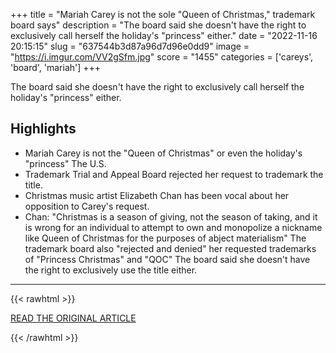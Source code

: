 +++
title = "Mariah Carey is not the sole \"Queen of Christmas,\" trademark board says"
description = "The board said she doesn't have the right to exclusively call herself the holiday's \"princess\" either."
date = "2022-11-16 20:15:15"
slug = "637544b3d87a96d7d96e0dd9"
image = "https://i.imgur.com/VV2gSfm.jpg"
score = "1455"
categories = ['careys', 'board', 'mariah']
+++

The board said she doesn't have the right to exclusively call herself the holiday's \"princess\" either.

## Highlights

- Mariah Carey is not the "Queen of Christmas" or even the holiday's "princess" The U.S.
- Trademark Trial and Appeal Board rejected her request to trademark the title.
- Christmas music artist Elizabeth Chan has been vocal about her opposition to Carey's request.
- Chan: "Christmas is a season of giving, not the season of taking, and it is wrong for an individual to attempt to own and monopolize a nickname like Queen of Christmas for the purposes of abject materialism" The trademark board also "rejected and denied" her requested trademarks of "Princess Christmas" and "QOC" The board said she doesn't have the right to exclusively use the title either.

---

{{< rawhtml >}}
  <p class="article-category">
    <a target="_blank" href="https://www.cbsnews.com/news/mariah-carey-is-not-the-sole-queen-of-christmas-trademark-board-says/">READ THE ORIGINAL ARTICLE</a>
  </p>
{{< /rawhtml >}}
